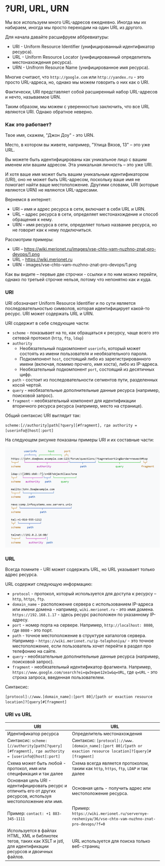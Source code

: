 # ?URI, URL, URN

Мы все используем много URL-адресов ежедневно. Иногда мы их набираем, иногда мы просто переходим на один URL из другого.

Для начала давайте расшифруем аббревиатуры:

* URI - Uniform Resource Identifier (унифицированный идентификатор ресурса).
* URL - Uniform Resource Locator (унифицированный определитель местонахождения ресурса).
* URN - Unifrorm Resource Name (унифицированное имя ресурса).

Многие считают, что `http://google.com` или `http://yandex.ru` - это просто URL-адреса, но, однако мы можем говорить о них как о URI.

Фактически, URI представляет собой расширенный набор URL-адресов и нечто, называемое URN.

Таким образом, мы можем с уверенностью заключить, что все URL являются URI. Однако обратное неверно.

### Как это работает?

Твое имя, скажем, "Джон Доу" - это URN.

Место, в котором вы живете, например, "Улица Вязов, 13" – это уже URL.

Вы можете быть идентифицированы как уникальное лицо с вашим именем или вашим адресом. Эта уникальная личность – это уже URI. 

И хотя ваше имя может быть вашим уникальным идентификатором (URI), оно не может быть URL-адресом, поскольку ваше имя не помогает найти ваше местоположение. Другими словами, URI (которые являются URN) не являются URL-адресами.

Вернемся в интернет:

* URI – имя и адрес ресурса в сети, включает в себя URL и URN.
* URL – адрес ресурса в сети, определяет местонахождение и способ обращения к нему.
* URN – имя ресурса в сети, определяет только название ресурса, но не говорит как к нему подключиться.

Рассмотрим примеры:

* URI – https://wiki.merionet.ru/images/vse-chto-vam-nuzhno-znat-pro-devops/1.png
* URL - https://wiki.merionet.ru
* URN - images/vse-chto-vam-nuzhno-znat-pro-devops/1.png

Как вы видите – первые две строчки - ссылки и по ним можно перейти, однако по третьей строчке нельзя, потому что непонятно как и куда.

### URI

URI обозначает Uniform Resource Identifier и по сути является последовательностью символов, которая идентифицирует какой-то ресурс. URI может содержать URL и URN.

URI содержит в себе следующие части:

* `scheme` - показывает на то, как обращаться к ресурсу, чаще всего это сетевой протокол (`http`, `ftp`, `ldap`)
* `authority`
  * Необязательный подкомпонент `userinfo`, который может состоять из имени пользователя и необязательного пароля.
  * Подкомпонент `host`, состоящий либо из зарегистрированного имени (включая, помимо прочего, имя хоста), либо из IP-адреса.
  * Необязательный подкомпонент `port`, состоящий из десятичных цифр.
* `path` - состоит из последовательности сегментов пути, разделенных косой чертой.
* `query` - необязательные дополнительные данные ресурса (например, поисковой запрос).
* `fragment` – необязательный компонент для идентификации вторичного ресурса ресурса (например, место на странице).

Общий синтаксис URI выглядит так:

`scheme:[//authority]path[?query][#fragment], где authority = [userinfo@]host[:port]`

На следующем рисунке показаны примеры URI и их составные части:

![URI](../images/uri.png)

### URL

Всегда помните - URI может содержать URL, но URL указывает только адрес ресурса.

URL содержит следующую информацию:

* `protocol` - протокол, который используется для доступа к ресурсу – `http`, `https`, `ftp`.
* `domain_name` - расположение сервера с использованием IP-адреса или имени домена - например, `wiki.merionet.ru` - это имя домена. `https://192.168.1.17` - здесь ресурс расположен по указанному IP-адресу.
* `port` - номер порта на сервере. Например, `http://localhost: 8080`, где `8080` - это порт.
* `path` - точное местоположение в структуре каталогов сервера. Например - `https://wiki.merionet.ru/ip-telephoniya/` - это точное местоположение, если пользователь хочет перейти в раздел про телефонию на сайте.
* `query` - необязательные дополнительные данные ресурса (например, поисковой запрос).
* `fragment` - необязательный идентификатор фрагмента. Например, `https://www.google.com/search?ei=qw3eqwe12e1w&q=URL`, где `q=URL` - это строка запроса, введенная пользователем.

Синтаксис:

`[protocol]://www.[domain_name]:[port 80]/[path or exaction resource location]?[query]#[fragment]`

### URI vs URL

| URI | URL |
|---|---|
| Идентификатор ресурса | Определитель местонахождения |
| Синтаксис: `scheme:[//authority]path[?query][#fragment], где authority = [userinfo@]host[:port]`	| Синтаксис: `[protocol]://www.[domain_name]:[port 80]/[path or exaction resource location]?[query]#[fragment]` |
| Схема может быть любой - протокол, имя или спецификация и так далее	| Схема всегда является протоколом, таким как `http`, `https`, `ftp`, `LDAP` и так далее |
| Основная цель URI - идентифицировать ресурс и отличить его от других ресурсов, используя местоположение или имя. | Основная цель - получить адрес или местоположение ресурса. |
| Пример: `contact: +1 883-345-1111` | Пример: `https://wiki.merionet.ru/servernye-resheniya/36/vse-chto-vam-nuzhno-znat-pro-devops/?f=0` |
| Используется в файлах HTML, XML и библиотек тегов, таких как XSLT и jstl, для идентификации ресурсов и двоичных файлов.	|  URL используется для поиска только веб-страниц |